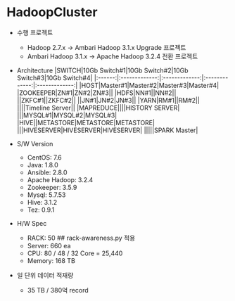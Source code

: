   # HadoopCluster
- 수행 프로젝트
    - Hadoop 2.7.x -> Ambari Hadoop 3.1.x Upgrade 프로젝트
    - Ambari Hadoop 3.1.x -> Apache Hadoop 3.2.4 전환 프로젝트
- Architecture
  |SWITCH|10Gb Switch#1|10Gb Switch#2|10Gb Switch#3|10Gb Switch#4|
  |:------:|:-------------:|:-------------:|:-------------:|:-------------:|
  |HOST|Master#1|Master#2|Master#3|Master#4|
  |ZOOKEEPER|ZN#1|ZN#2|ZN#3||
  |HDFS|NN#1||NN#2||
  ||ZKFC#1||ZKFC#2||
  ||JN#1|JN#2|JN#3||
  |YARN|RM#1||RM#2||
  ||||Timeline Server||
  |MAPREDUCE||||HISTORY SERVER|
  |||MYSQL#1|MYSQL#2|MYSQL#3|
  |HIVE||METASTORE|METASTORE|METASTORE|
  |||HIVESERVER|HIVESERVER|HIVESERVER|
  |||||SPARK Master|

- S/W Version
    - CentOS: 7.6
    - Java: 1.8.0
    - Ansible: 2.8.0
    - Apache Hadoop: 3.2.4
    - Zookeeper: 3.5.9
    - Mysql: 5.7.53
    - Hive: 3.1.2
    - Tez: 0.9.1
  
- H/W Spec
    - RACK: 50 ## rack-awareness.py 적용
    - Server: 660 ea
    - CPU: 80 / 48 / 32 Core = 25,440
    - Memory: 168 TB
  
 - 일 단위 데이터 적재량
    - 35 TB / 380억 record
  
  
  
